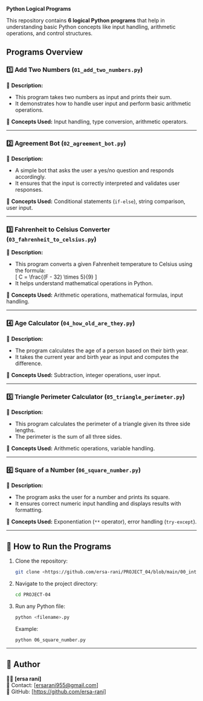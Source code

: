 **Python Logical Programs**

This repository contains **6 logical Python programs** that help in understanding basic Python concepts like input handling, arithmetic operations, and control structures.

## **Programs Overview**

### **1️⃣ Add Two Numbers (`01_add_two_numbers.py`)**
📌 **Description:**  
- This program takes two numbers as input and prints their sum.  
- It demonstrates how to handle user input and perform basic arithmetic operations.  

🔹 **Concepts Used:** Input handling, type conversion, arithmetic operators.  

---

### **2️⃣ Agreement Bot (`02_agreement_bot.py`)**
📌 **Description:**  
- A simple bot that asks the user a yes/no question and responds accordingly.  
- It ensures that the input is correctly interpreted and validates user responses.  

🔹 **Concepts Used:** Conditional statements (`if-else`), string comparison, user input.  

---

### **3️⃣ Fahrenheit to Celsius Converter (`03_fahrenheit_to_celsius.py`)**
📌 **Description:**  
- This program converts a given Fahrenheit temperature to Celsius using the formula:  
  \[
  C = \frac{(F - 32) \times 5}{9}
  \]
- It helps understand mathematical operations in Python.  

🔹 **Concepts Used:** Arithmetic operations, mathematical formulas, input handling.  

---

### **4️⃣ Age Calculator (`04_how_old_are_they.py`)**
📌 **Description:**  
- The program calculates the age of a person based on their birth year.  
- It takes the current year and birth year as input and computes the difference.  

🔹 **Concepts Used:** Subtraction, integer operations, user input.  

---

### **5️⃣ Triangle Perimeter Calculator (`05_triangle_perimeter.py`)**
📌 **Description:**  
- This program calculates the perimeter of a triangle given its three side lengths.  
- The perimeter is the sum of all three sides.  

🔹 **Concepts Used:** Arithmetic operations, variable handling.  

---

### **6️⃣ Square of a Number (`06_square_number.py`)**
📌 **Description:**  
- The program asks the user for a number and prints its square.  
- It ensures correct numeric input handling and displays results with formatting.  

🔹 **Concepts Used:** Exponentiation (`**` operator), error handling (`try-except`).  

---

## **📂 How to Run the Programs**
1. Clone the repository:
   ```bash
   git clone <https://github.com/ersa-rani/PROJECT_04/blob/main/00_intro_python>
   ```
2. Navigate to the project directory:
   ```bash
   cd PROJECT-04
   ```
3. Run any Python file:
   ```bash
   python <filename>.py
   ```
   Example:
   ```bash
   python 06_square_number.py
   ```

---

## **📌 Author**
👩‍💻 **[ersa rani]**  
📧 Contact: [ersarani955@gmail.com]  
🔗 GitHub: [https://github.com/ersa-rani]  
